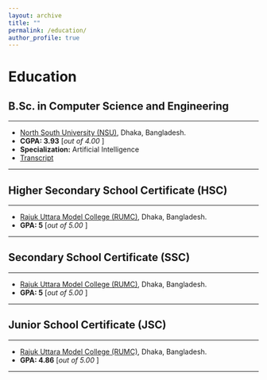 ```yaml
---
layout: archive
title: ""
permalink: /education/
author_profile: true
---
```


# Education

## B.Sc. in Computer Science and Engineering

---

- [North South University (NSU)](http://www.northsouth.edu/), Dhaka, Bangladesh.
- **CGPA: 3.93** <span> [*out of 4.00* ] </span>
- **Specialization:** Artificial Intelligence
- [Transcript](https://drive.google.com/file/d/1cyp0HKIdNVS2nySOBPYU0JaIHCrS210j/view?usp=sharing)

---

## Higher Secondary School Certificate (HSC)

---

- [Rajuk Uttara Model College (RUMC)](https://rajukcollege.net/), Dhaka, Bangladesh.
- **GPA: 5** <span> [*out of 5.00* ] </span>
<!-- - [Certificate & Transcript](https://drive.google.com/file/d/1_cOT9AsCqAGTZ1lT76J7yixbA6glBK1n/view?usp=sharing) -->

---

## Secondary School Certificate (SSC)

---

- [Rajuk Uttara Model College (RUMC)](https://rajukcollege.net/), Dhaka, Bangladesh.
- **GPA: 5** <span> [*out of 5.00* ] </span>
<!-- - [Certificate & Transcript](https://drive.google.com/file/d/1y7lXbAFlP9t9P9RyP2DiiUXw0Uz3Rb3Q/view?usp=sharing) -->

---

## Junior School Certificate (JSC) 

---

- [Rajuk Uttara Model College (RUMC)](https://rajukcollege.net/), Dhaka, Bangladesh.
- **GPA: 4.86** <span> [*out of 5.00* ] </span>
<!-- - [Certificate & Transcript](https://drive.google.com/file/d/1-EZn4lyv03Nne3z36KIhpTczi4i1gCjF/view?usp=sharing) -->

---
